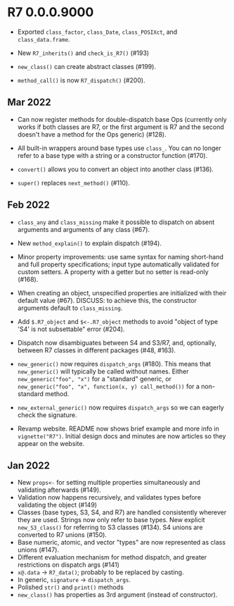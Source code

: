 # R7 0.0.0.9000

* Exported `class_factor`, `class_Date`, `class_POSIXct`, and 
  `class_data.frame`.

* New `R7_inherits()` and `check_is_R7()` (#193)

* `new_class()` can create abstract classes (#199).

* `method_call()` is now `R7_dispatch()` (#200).

## Mar 2022

* Can now register methods for double-dispatch base Ops (currently only
  works if both classes are R7, or the first argument is R7 and the second
  doesn't have a method for the Ops generic) (#128).

* All built-in wrappers around base types use `class_`. You can no longer
  refer to a base type with a string or a constructor function (#170).

* `convert()` allows you to convert an object into another class (#136).

* `super()` replaces `next_method()` (#110).

## Feb 2022

* `class_any` and `class_missing` make it possible to dispatch on absent
  arguments and arguments of any class (#67).

* New `method_explain()` to explain dispatch (#194).

* Minor property improvements: use same syntax for naming short-hand and
  full property specifications; input type automatically validated for 
  custom setters. A property with a getter but no setter is read-only (#168).

* When creating an object, unspecified properties are initialized with their 
  default value (#67). DISCUSS: to achieve this, the constructor arguments
  default to `class_missing`.

* Add `$.R7_object` and `$<-.R7_object` methods to avoid "object of type 'S4'
  is not subsettable" error (#204).
  
* Dispatch now disambiguates between S4 and S3/R7, and, optionally, between
  R7 classes in different packages (#48, #163).

* `new_generic()` now requires `dispatch_args` (#180). This means that 
  `new_generic()` will typically be called without names. Either 
  `new_generic("foo", "x")` for a "standard" generic, or 
  `new_generic("foo", "x", function(x, y) call_method())` for 
  a non-standard method.

* `new_external_generic()` now requires `dispatch_args` so we can eagerly 
  check the signature.

* Revamp website. README now shows brief example and more info in 
  `vignette("R7")`. Initial design docs and minutes are now articles so
  they appear on the website.

## Jan 2022

* New `props<-` for setting multiple properties simultaneously and validating
  afterwards (#149).
* Validation now happens recursively, and validates types before validating 
  the object (#149)
* Classes (base types, S3, S4, and R7) are handled consistently wherever they
  are used. Strings now only refer to base types. New explicit `new_S3_class()` for 
  referring to S3 classes (#134). S4 unions are converted to R7 unions (#150).
* Base numeric, atomic, and vector "types" are now represented as class unions
  (#147).
* Different evaluation mechanism for method dispatch, and greater restrictions 
  on dispatch args (#141)
* `x@.data` -> `R7_data()`; probably to be replaced by casting.
* In generic, `signature` -> `dispatch_args`.
* Polished `str()` and `print()` methods
* `new_class()` has properties as 3rd argument (instead of constructor).
